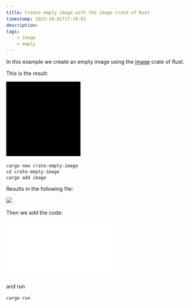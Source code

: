```yaml
---
title: Create empty image with the image crate of Rust
timestamp: 2023-10-01T17:30:01
description:
tags:
    - image
    - empty
---
```


In this example we create an empty image using the [image](https://crates.io/crates/image) crate of Rust.

This is the result:

![](examples/crate-empty-image/empty.png)


```
cargo new crate-empty-image
cd crate-empty-image
cargo add image
```

Results in the following file:

![](examples/crate-empty-image/Cargo.toml)

Then we add the code:

![](examples/crate-empty-image/src/main.rs)

and run

```
cargo run
```
